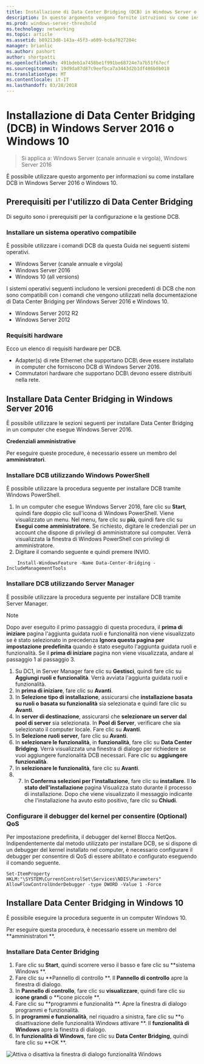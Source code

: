 ```yaml
---
title: Installazione di Data Center Bridging (DCB) in Windows Server o Client
description: In questo argomento vengono fornite istruzioni su come installare il Data Center Bridging in Windows Server o Client Windows.
ms.prod: windows-server-threshold
ms.technology: networking
ms.topic: article
ms.assetid: b89213d8-143a-45f3-a609-bc6a7027204c
manager: brianlic
ms.author: pashort
author: shortpatti
ms.openlocfilehash: 491bdeb1a7458be1f991be68724e7a7b51f67ecf
ms.sourcegitcommit: 19d9da87d87c9eefbca7a3443d2b1df486b0b010
ms.translationtype: MT
ms.contentlocale: it-IT
ms.lasthandoff: 03/28/2018
---
```

# <a name="install-data-center-bridging-dcb-in-windows-server-2016-or-windows-10"></a>Installazione di Data Center Bridging \(DCB\) in Windows Server 2016 o Windows 10

>Si applica a: Windows Server (canale annuale e virgola), Windows Server 2016

È possibile utilizzare questo argomento per informazioni su come installare DCB in Windows Server 2016 o Windows 10.

## <a name="prerequisites-for-using-dcb"></a>Prerequisiti per l'utilizzo di Data Center Bridging

Di seguito sono i prerequisiti per la configurazione e la gestione DCB.

### <a name="install-a-compatible-operating-system"></a>Installare un sistema operativo compatibile

È possibile utilizzare i comandi DCB da questa Guida nei seguenti sistemi operativi.

- Windows Server (canale annuale e virgola)
- Windows Server 2016
- Windows 10 \(all versions\)

I sistemi operativi seguenti includono le versioni precedenti di DCB che non sono compatibili con i comandi che vengono utilizzati nella documentazione di Data Center Bridging per Windows Server 2016 e Windows 10.

- Windows Server 2012 R2
- Windows Server 2012

###  <a name="hardware-requirements"></a>Requisiti hardware

Ecco un elenco di requisiti hardware per DCB.

- Adapter\(s\) di rete Ethernet che supportano DCB\ deve essere installato in computer che forniscono DCB di Windows Server 2016.
- Commutatori hardware che supportano DCB\ devono essere distribuiti nella rete.


## <a name="install-dcb-in-windows-server-2016"></a>Installare Data Center Bridging in Windows Server 2016

È possibile utilizzare le sezioni seguenti per installare Data Center Bridging in un computer che esegue Windows Server 2016.

**Credenziali amministrative**

Per eseguire queste procedure, è necessario essere un membro del **amministratori**.

### <a name="install-dcb-using-windows-powershell"></a>Installare DCB utilizzando Windows PowerShell

È possibile utilizzare la procedura seguente per installare DCB tramite Windows PowerShell.

1. In un computer che esegue Windows Server 2016, fare clic su **Start**, quindi fare doppio clic sull'icona di Windows PowerShell. Viene visualizzato un menu. Nel menu, fare clic su **più**, quindi fare clic su **Esegui come amministratore**. Se richiesto, digitare le credenziali per un account che dispone di privilegi di amministratore sul computer. Verrà visualizzata la finestra di Windows PowerShell con privilegi di amministratore.
2. Digitare il comando seguente e quindi premere INVIO.

````
    Install-WindowsFeature -Name Data-Center-Bridging -IncludeManagementTools
````

### <a name="install-dcb-using-server-manager"></a>Installare DCB utilizzando Server Manager

È possibile utilizzare la procedura seguente per installare DCB tramite Server Manager.

>[!NOTE]
>Dopo aver eseguito il primo passaggio di questa procedura, il **prima di iniziare** pagina l'aggiunta guidata ruoli e funzionalità non viene visualizzato se è stato selezionato in precedenza **Ignora questa pagina per impostazione predefinita** quando è stato eseguito l'aggiunta guidata ruoli e funzionalità. Se il **prima di iniziare** pagina non viene visualizzata, andare al passaggio 1 al passaggio 3.

1. Su DC1, in Server Manager fare clic su **Gestisci**, quindi fare clic su **Aggiungi ruoli e funzionalità**. Verrà avviata l'aggiunta guidata ruoli e funzionalità.
2. In **prima di iniziare**, fare clic su **Avanti**.
3. In **Selezione tipo di installazione**, assicurarsi che **installazione basata su ruoli o basata su funzionalità** sia selezionata e quindi fare clic su **Avanti**.
4. In **server di destinazione**, assicurarsi che **selezionare un server dal pool di server** sia selezionata. In **Pool di Server**, verificare che sia selezionato il computer locale. Fare clic su **Avanti**.
5. In **Selezione ruoli server**, fare clic su **Avanti**.
6. In **selezionare le funzionalità**, in **funzionalità**, fare clic su **Data Center Bridging**. Verrà visualizzata una finestra di dialogo per richiedere se vuoi aggiungere funzionalità DCB necessari. Fare clic su **aggiungere funzionalità**.
7. In **selezionare le funzionalità**, fare clic su **Avanti**. 
8. 7. In **Conferma selezioni per l'installazione**, fare clic su **installare**. Il **lo stato dell'installazione** pagina Visualizza stato durante il processo di installazione. Dopo che viene visualizzato il messaggio indicante che l'installazione ha avuto esito positivo, fare clic su **Chiudi**.

### <a name="configure-the-kernel-debugger-to-allow-qos-optional"></a>Configurare il debugger del kernel per consentire \(Optional\) QoS

 Per impostazione predefinita, il debugger del kernel Blocca NetQos. Indipendentemente dal metodo utilizzato per installare DCB, se si dispone di un debugger del kernel installato nel computer, è necessario configurare il debugger per consentire di QoS di essere abilitato e configurato eseguendo il comando seguente.

````
Set-ItemProperty HKLM:"\SYSTEM\CurrentControlSet\Services\NDIS\Parameters" AllowFlowControlUnderDebugger -type DWORD -Value 1 -Force
````

## <a name="install-dcb-in-windows-10"></a>Installare Data Center Bridging in Windows 10

È possibile eseguire la procedura seguente in un computer Windows 10.

Per eseguire questa procedura, è necessario essere un membro del **amministratori **.

### <a name="install-dcb"></a>Installare Data Center Bridging

1. Fare clic su **Start**, quindi scorrere verso il basso e fare clic su **sistema Windows **.
2. Fare clic su **Pannello di controllo **. Il **Pannello di controllo** apre la finestra di dialogo.
3. In **Pannello di controllo**, fare clic su **visualizzare**, quindi fare clic su **icone grandi** o **icone piccole **.
4. Fare clic su **programmi e funzionalità **. Apre la finestra di dialogo programmi e funzionalità.
5. In **programmi e funzionalità**, nel riquadro a sinistra, fare clic su **o disattivazione delle funzionalità Windows attivare **. Il **funzionalità di Windows** apre la finestra di dialogo.
6. In **funzionalità di Windows**, fare clic su **Data Center Bridging**, quindi fare clic su **OK **.

![Attiva o disattiva la finestra di dialogo funzionalità Windows](../../media/Dcb-Scripting/Dcb-Scripting.jpg)


